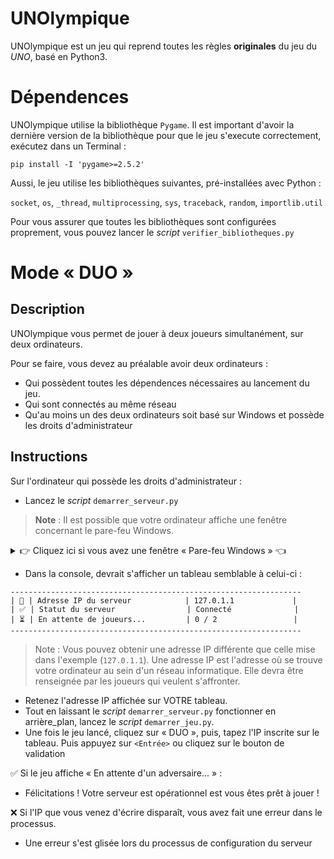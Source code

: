 
# UNOlympique

UNOlympique est un jeu qui reprend toutes les règles **originales** du jeu du _UNO_, basé en Python3.


# Dépendences

UNOlympique utilise la bibliothèque `Pygame`.
Il est important d'avoir la dernière version de la bibliothèque pour que le jeu s'execute correctement, exécutez dans un Terminal :
```
pip install -I 'pygame>=2.5.2'
```
Aussi, le jeu utilise les bibliothèques suivantes, pré-installées avec Python : 

`socket`, `os`, `_thread`, `multiprocessing`, `sys`, `traceback`, `random`, `importlib.util`

Pour vous assurer que toutes les bibliothèques sont configurées proprement, vous pouvez lancer le *script* `verifier_bibliotheques.py`

# Mode « DUO »
## Description
UNOlympique vous permet de jouer à deux joueurs simultanément, sur deux ordinateurs.

Pour se faire, vous devez au préalable avoir deux ordinateurs :
- Qui possèdent toutes les dépendences nécessaires au lancement du jeu.
- Qui sont connectés au même réseau
- Qu'au moins un des deux ordinateurs soit basé sur Windows et possède les droits d'administrateur

## Instructions
Sur l'ordinateur qui possède les droits d'administrateur :
- Lancez le *script* `demarrer_serveur.py`
> **Note** : Il est possible que votre ordinateur affiche une fenêtre concernant le pare-feu Windows. 
<details>
  <summary>👉 Cliquez ici si vous avez une fenêtre « Pare-feu Windows » 👈</summary>
  
[![N|Solid](https://i.imgur.com/mixm19G.png)]( )

> Cette fenêtre vous demande si vous souhaitez autoriser Python à laisser d'autres ordinateurs se connecter à celui-ci.
Cela est nécessaire afin que les joueurs puissent se connecter à un même serveur pour pouvoir s'affronter.

- **Pensez à cocher les DEUX cases (Réseaux privés ET Réseaux publics)**
</details>

- Dans la console, devrait s'afficher un tableau semblable à celui-ci :


```
-----------------------------------------------------------------
| 🚪 | Adresse IP du serveur            | 127.0.1.1             |
| ✅ | Statut du serveur                | Connecté              |
| ⏳ | En attente de joueurs...         | 0 / 2                 |
-----------------------------------------------------------------
```
> Note : Vous pouvez obtenir une adresse IP différente que celle mise dans l'exemple (`127.0.1.1`).
Une adresse IP est l'adresse où se trouve votre ordinateur au sein d'un réseau informatique. Elle devra être renseignée par les joueurs qui veulent s'affronter.

- Retenez l'adresse IP affichée sur VOTRE tableau.
- Tout en laissant le _script_ `demarrer_serveur.py` fonctionner en arrière_plan, lancez le _script_ `demarrer_jeu.py`.
- Une fois le jeu lancé, cliquez sur « DUO », puis, tapez l'IP inscrite sur le tableau. Puis appuyez sur `<Entrée>` ou cliquez sur le bouton de validation

✅ Si le jeu affiche « En attente d'un adversaire... » :
- Félicitations ! Votre serveur est opérationnel est vous êtes prêt à jouer !

❌ Si l'IP que vous venez d'écrire disparaît, vous avez fait une erreur dans le processus.
- Une erreur s'est glisée lors du processus de configuration du serveur
